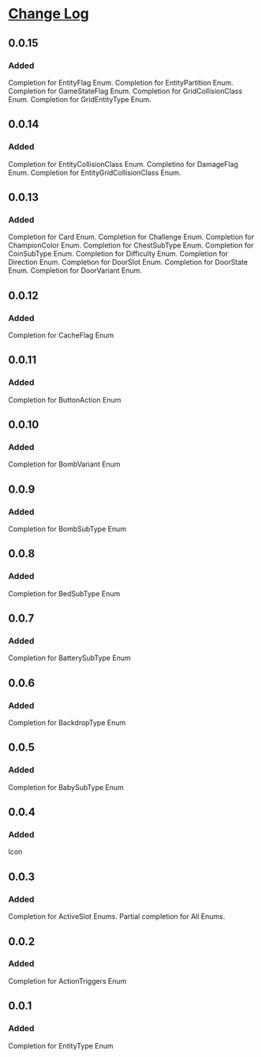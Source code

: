 # [Change Log](https://keepachangelog.com/en/1.0.0/)
## 0.0.15
### Added
Completion for EntityFlag Enum.
Completion for EntityPartition Enum.
Completion for GameStateFlag Enum.
Completion for GridCollisionClass Enum.
Completion for GridEntityType Enum.
## 0.0.14
### Added
Completion for EntityCollisionClass Enum.
Completino for DamageFlag Enum.
Completion for EntityGridCollisionClass Enum.
## 0.0.13
### Added
Completion for Card Enum.
Completion for Challenge Enum.
Completion for ChampionColor Enum.
Completion for ChestSubType Enum.
Completion for CoinSubType Enum.
Completion for Difficulty Enum.
Completion for Direction Enum.
Completion for DoorSlot Enum.
Completion for DoorState Enum.
Completion for DoorVariant Enum.
## 0.0.12
### Added
Completion for CacheFlag Enum
## 0.0.11
### Added
Completion for ButtonAction Enum
## 0.0.10
### Added
Completion for BombVariant Enum
## 0.0.9
### Added
Completion for BombSubType Enum
## 0.0.8
### Added
Completion for BedSubType Enum
## 0.0.7
### Added
Completion for BatterySubType Enum
## 0.0.6
### Added
Completion for BackdropType Enum
## 0.0.5
### Added
Completion for BabySubType Enum
## 0.0.4
### Added
Icon
## 0.0.3
### Added
Completion for ActiveSlot Enums.
Partial completion for All Enums.
## 0.0.2
### Added
Completion for ActionTriggers Enum
## 0.0.1
### Added
Completion for EntityType Enum